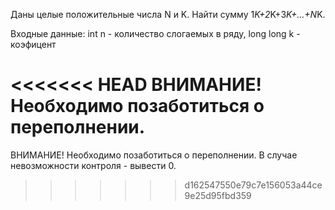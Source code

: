 Даны целые положительные числа N и K. Найти сумму 1*K+2*K+3*K+…+N*K. 

Входные данные: int n - количество слогаемых в ряду, long long k - коэфицент

<<<<<<< HEAD
ВНИМАНИЕ! Необходимо позаботиться о переполнении.
=======
ВНИМАНИЕ! Необходимо позаботиться о переполнении. В случае невозможности контроля - вывести 0.
>>>>>>> d162547550e79c7e156053a44ce9e25d95fbd359
